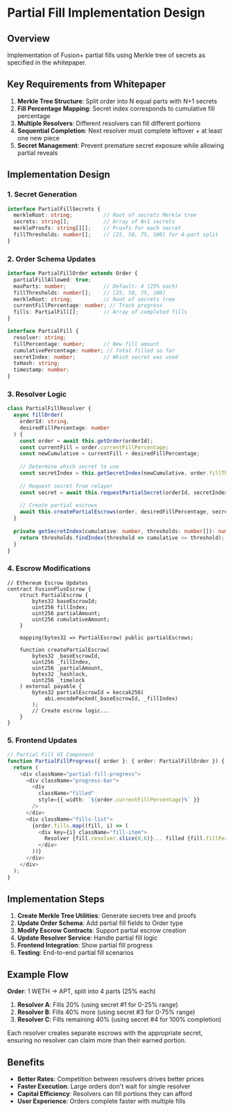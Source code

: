 # Partial Fill Implementation Design

## Overview
Implementation of Fusion+ partial fills using Merkle tree of secrets as specified in the whitepaper.

## Key Requirements from Whitepaper

1. **Merkle Tree Structure**: Split order into N equal parts with N+1 secrets
2. **Fill Percentage Mapping**: Secret index corresponds to cumulative fill percentage
3. **Multiple Resolvers**: Different resolvers can fill different portions
4. **Sequential Completion**: Next resolver must complete leftover + at least one new piece
5. **Secret Management**: Prevent premature secret exposure while allowing partial reveals

## Implementation Design

### 1. Secret Generation
```typescript
interface PartialFillSecrets {
  merkleRoot: string;          // Root of secrets Merkle tree
  secrets: string[];           // Array of N+1 secrets
  merkleProofs: string[][];    // Proofs for each secret
  fillThresholds: number[];    // [25, 50, 75, 100] for 4-part split
}
```

### 2. Order Schema Updates
```typescript
interface PartialFillOrder extends Order {
  partialFillAllowed: true;
  maxParts: number;            // Default: 4 (25% each)
  fillThresholds: number[];    // [25, 50, 75, 100]
  merkleRoot: string;          // Root of secrets tree
  currentFillPercentage: number; // Track progress
  fills: PartialFill[];        // Array of completed fills
}

interface PartialFill {
  resolver: string;
  fillPercentage: number;      // New fill amount
  cumulativePercentage: number; // Total filled so far
  secretIndex: number;         // Which secret was used
  txHash: string;
  timestamp: number;
}
```

### 3. Resolver Logic
```typescript
class PartialFillResolver {
  async fillOrder(
    orderId: string, 
    desiredFillPercentage: number
  ) {
    const order = await this.getOrder(orderId);
    const currentFill = order.currentFillPercentage;
    const newCumulative = currentFill + desiredFillPercentage;
    
    // Determine which secret to use
    const secretIndex = this.getSecretIndex(newCumulative, order.fillThresholds);
    
    // Request secret from relayer
    const secret = await this.requestPartialSecret(orderId, secretIndex);
    
    // Create partial escrows
    await this.createPartialEscrows(order, desiredFillPercentage, secret);
  }
  
  private getSecretIndex(cumulative: number, thresholds: number[]): number {
    return thresholds.findIndex(threshold => cumulative <= threshold);
  }
}
```

### 4. Escrow Modifications
```solidity
// Ethereum Escrow Updates
contract FusionPlusEscrow {
    struct PartialEscrow {
        bytes32 baseEscrowId;
        uint256 fillIndex;
        uint256 partialAmount;
        uint256 cumulativeAmount;
    }
    
    mapping(bytes32 => PartialEscrow) public partialEscrows;
    
    function createPartialEscrow(
        bytes32 _baseEscrowId,
        uint256 _fillIndex,
        uint256 _partialAmount,
        bytes32 _hashlock,
        uint256 _timelock
    ) external payable {
        bytes32 partialEscrowId = keccak256(
            abi.encodePacked(_baseEscrowId, _fillIndex)
        );
        // Create escrow logic...
    }
}
```

### 5. Frontend Updates
```typescript
// Partial Fill UI Component
function PartialFillProgress({ order }: { order: PartialFillOrder }) {
  return (
    <div className="partial-fill-progress">
      <div className="progress-bar">
        <div 
          className="filled" 
          style={{ width: `${order.currentFillPercentage}%` }}
        />
      </div>
      <div className="fills-list">
        {order.fills.map((fill, i) => (
          <div key={i} className="fill-item">
            Resolver {fill.resolver.slice(0,6)}... filled {fill.fillPercentage}%
          </div>
        ))}
      </div>
    </div>
  );
}
```

## Implementation Steps

1. **Create Merkle Tree Utilities**: Generate secrets tree and proofs
2. **Update Order Schema**: Add partial fill fields to Order type
3. **Modify Escrow Contracts**: Support partial escrow creation
4. **Update Resolver Service**: Handle partial fill logic
5. **Frontend Integration**: Show partial fill progress
6. **Testing**: End-to-end partial fill scenarios

## Example Flow

**Order**: 1 WETH → APT, split into 4 parts (25% each)

1. **Resolver A**: Fills 20% (using secret #1 for 0-25% range)
2. **Resolver B**: Fills 40% more (using secret #3 for 0-75% range)
3. **Resolver C**: Fills remaining 40% (using secret #4 for 100% completion)

Each resolver creates separate escrows with the appropriate secret, ensuring no resolver can claim more than their earned portion.

## Benefits

- **Better Rates**: Competition between resolvers drives better prices
- **Faster Execution**: Large orders don't wait for single resolver
- **Capital Efficiency**: Resolvers can fill portions they can afford
- **User Experience**: Orders complete faster with multiple fills